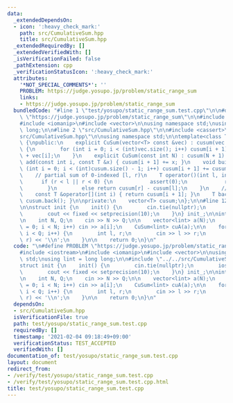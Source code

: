 ```yaml
---
data:
  _extendedDependsOn:
  - icon: ':heavy_check_mark:'
    path: src/CumulativeSum.hpp
    title: src/CumulativeSum.hpp
  _extendedRequiredBy: []
  _extendedVerifiedWith: []
  _isVerificationFailed: false
  _pathExtension: cpp
  _verificationStatusIcon: ':heavy_check_mark:'
  attributes:
    '*NOT_SPECIAL_COMMENTS*': ''
    PROBLEM: https://judge.yosupo.jp/problem/static_range_sum
    links:
    - https://judge.yosupo.jp/problem/static_range_sum
  bundledCode: "#line 1 \"test/yosupo/static_range_sum.test.cpp\"\n\n#define PROBLEM\
    \ \"https://judge.yosupo.jp/problem/static_range_sum\"\n\n#include <iostream>\n\
    #include <iomanip>\n#include <vector>\n\nusing namespace std;\nusing lint = long\
    \ long;\n\n#line 2 \"src/CumulativeSum.hpp\"\n\n#include <cassert>\n#line 5 \"\
    src/CumulativeSum.hpp\"\n\nusing namespace std;\n\ntemplate<class T>\nclass CuSum\
    \ {\npublic:\n    explicit CuSum(vector<T> const &vec) : cusum(vec.size() + 1)\
    \ {\n        for (int i = 0; i < (int)vec.size(); i++) cusum[i + 1] = cusum[i]\
    \ + vec[i];\n    }\n    explicit CuSum(const int N) : cusum(N + 1) {}\n    void\
    \ add(const int i, const T &x) { cusum[i + 1] += x; }\n    void build() { for\
    \ (int i = 0; i < (int)cusum.size() - 1; i++) cusum[i + 1] += cusum[i]; }\n\n\
    \    // partial sum of 0-indexed [l, r)\n    T operator()(int l, int r) {\n  \
    \      if (r < l || r < 0) {\n            assert(0);\n            return T{};\n\
    \        }\n        else return cusum[r] - cusum[l];\n    }\n    // 0-indexed\n\
    \    const T &operator[](int i) { return cusum[i + 1]; }\n    T back() { return\
    \ cusum.back(); }\n\nprivate:\n    vector<T> cusum;\n};\n\n#line 12 \"test/yosupo/static_range_sum.test.cpp\"\
    \n\nstruct init {\n    init() {\n        cin.tie(nullptr);\n        ios::sync_with_stdio(false);\n\
    \        cout << fixed << setprecision(10);\n    }\n} init_;\n\nint main() {\n\
    \n    int N, Q;\n    cin >> N >> Q;\n\n    vector<lint> a(N);\n    for (int i\
    \ = 0; i < N; i++) cin >> a[i];\n    CuSum<lint> cuA(a);\n\n    for (int i = 0;\
    \ i < Q; i++) {\n        int l, r;\n        cin >> l >> r;\n        cout << cuA(l,\
    \ r) << '\\n';\n    }\n\n    return 0;\n}\n"
  code: "\n#define PROBLEM \"https://judge.yosupo.jp/problem/static_range_sum\"\n\n\
    #include <iostream>\n#include <iomanip>\n#include <vector>\n\nusing namespace\
    \ std;\nusing lint = long long;\n\n#include \"../../src/CumulativeSum.hpp\"\n\n\
    struct init {\n    init() {\n        cin.tie(nullptr);\n        ios::sync_with_stdio(false);\n\
    \        cout << fixed << setprecision(10);\n    }\n} init_;\n\nint main() {\n\
    \n    int N, Q;\n    cin >> N >> Q;\n\n    vector<lint> a(N);\n    for (int i\
    \ = 0; i < N; i++) cin >> a[i];\n    CuSum<lint> cuA(a);\n\n    for (int i = 0;\
    \ i < Q; i++) {\n        int l, r;\n        cin >> l >> r;\n        cout << cuA(l,\
    \ r) << '\\n';\n    }\n\n    return 0;\n}\n"
  dependsOn:
  - src/CumulativeSum.hpp
  isVerificationFile: true
  path: test/yosupo/static_range_sum.test.cpp
  requiredBy: []
  timestamp: '2021-02-04 09:18:49+09:00'
  verificationStatus: TEST_ACCEPTED
  verifiedWith: []
documentation_of: test/yosupo/static_range_sum.test.cpp
layout: document
redirect_from:
- /verify/test/yosupo/static_range_sum.test.cpp
- /verify/test/yosupo/static_range_sum.test.cpp.html
title: test/yosupo/static_range_sum.test.cpp
---
```

